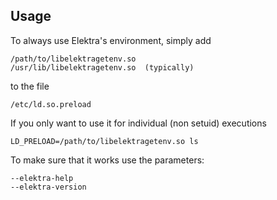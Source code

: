 ## Usage

To always use Elektra's environment, simply add

    /path/to/libelektragetenv.so
    /usr/lib/libelektragetenv.so  (typically)

to the file

    /etc/ld.so.preload

If you only want to use it for individual (non setuid) executions

    LD_PRELOAD=/path/to/libelektragetenv.so ls

To make sure that it works use the parameters:

    --elektra-help
    --elektra-version
